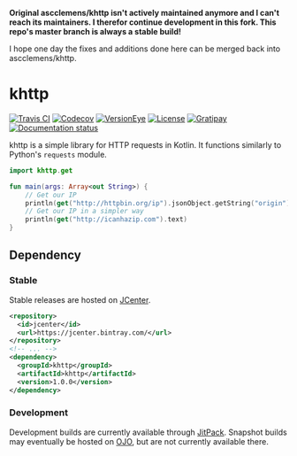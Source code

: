 **Original ascclemens/khttp isn't actively maintained anymore and I can't reach its maintainers. I therefor continue development in this fork. This repo's master branch is always a stable build!**

I hope one day the fixes and additions done here can be merged back into ascclemens/khttp.

# khttp
[![Travis CI](https://img.shields.io/travis/jkcclemens/khttp/master.svg)](https://travis-ci.org/jkcclemens/khttp)
[![Codecov](https://img.shields.io/codecov/c/github/jkcclemens/khttp.svg)](https://codecov.io/github/jkcclemens/khttp)
[![VersionEye](https://www.versioneye.com/user/projects/56243e0a36d0ab0021000bf4/badge.svg)](https://www.versioneye.com/user/projects/56243e0a36d0ab0021000bf4)
[![License](https://img.shields.io/github/license/jkcclemens/khttp.svg)](https://github.com/jkcclemens/khttp/blob/master/LICENSE)
[![Gratipay](https://img.shields.io/gratipay/jkcclemens.svg)](https://gratipay.com/~jkcclemens/)
[![Documentation status](https://readthedocs.org/projects/khttp/badge/?version=latest)](http://khttp.readthedocs.org/en/latest/?badge=latest)

khttp is a simple library for HTTP requests in Kotlin. It functions similarly to Python's `requests` module.

```kotlin
import khttp.get

fun main(args: Array<out String>) {
    // Get our IP
    println(get("http://httpbin.org/ip").jsonObject.getString("origin"))
    // Get our IP in a simpler way
    println(get("http://icanhazip.com").text)
}
```

## Dependency

### Stable

Stable releases are hosted on [JCenter](https://bintray.com/bintray/jcenter).

```xml
<repository>
  <id>jcenter</id>
  <url>https://jcenter.bintray.com/</url>
</repository>
<!-- ... -->
<dependency>
  <groupId>khttp</groupId>
  <artifactId>khttp</artifactId>
  <version>1.0.0</version>
</dependency>
```

### Development

Development builds are currently available through [JitPack](https://jitpack.io/#jkcclemens/khttp). Snapshot builds may
eventually be hosted on [OJO](https://oss.jfrog.org/), but are not currently available there.
